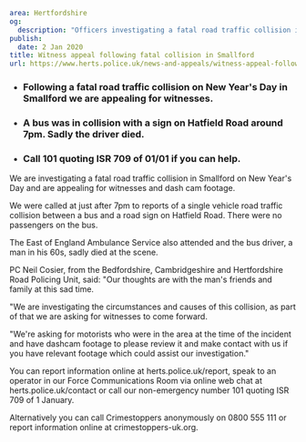 ```yaml
area: Hertfordshire
og:
  description: "Officers investigating a fatal road traffic collision in Smallford on New Year\u2019s Day are appealing for witnesses and dash cam footage."
publish:
  date: 2 Jan 2020
title: Witness appeal following fatal collision in Smallford
url: https://www.herts.police.uk/news-and-appeals/witness-appeal-following-fatal-collision-in-smallford-1228
```

* ### Following a fatal road traffic collision on New Year's Day in Smallford we are appealing for witnesses.

 * ### A bus was in collision with a sign on Hatfield Road around 7pm. Sadly the driver died.

 * ### Call 101 quoting ISR 709 of 01/01 if you can help.

We are investigating a fatal road traffic collision in Smallford on New Year's Day and are appealing for witnesses and dash cam footage.

We were called at just after 7pm to reports of a single vehicle road traffic collision between a bus and a road sign on Hatfield Road. There were no passengers on the bus.

The East of England Ambulance Service also attended and the bus driver, a man in his 60s, sadly died at the scene.

PC Neil Cosier, from the Bedfordshire, Cambridgeshire and Hertfordshire Road Policing Unit, said: "Our thoughts are with the man's friends and family at this sad time.

"We are investigating the circumstances and causes of this collision, as part of that we are asking for witnesses to come forward.

"We're asking for motorists who were in the area at the time of the incident and have dashcam footage to please review it and make contact with us if you have relevant footage which could assist our investigation."

You can report information online at herts.police.uk/report, speak to an operator in our Force Communications Room via online web chat at herts.police.uk/contact or call our non-emergency number 101 quoting ISR 709 of 1 January.

Alternatively you can call Crimestoppers anonymously on 0800 555 111 or report information online at crimestoppers-uk.org.
